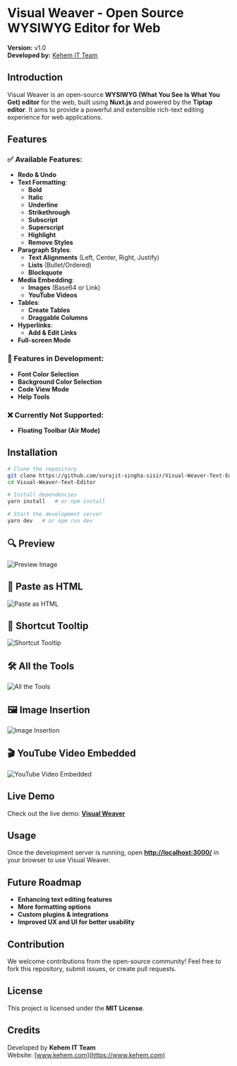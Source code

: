 # Visual Weaver - Open Source WYSIWYG Editor for Web

**Version:** v1.0\
**Developed by:** [Kehem IT Team](https://www.kehem.com)

## Introduction

Visual Weaver is an open-source **WYSIWYG (What You See Is What You Get) editor** for the web, built using **Nuxt.js** and powered by the **Tiptap editor**. It aims to provide a powerful and extensible rich-text editing experience for web applications.

## Features

### ✅ Available Features:

- **Redo & Undo**
- **Text Formatting**:
  - **Bold**
  - **Italic**
  - **Underline**
  - **Strikethrough**
  - **Subscript**
  - **Superscript**
  - **Highlight**
  - **Remove Styles**
- **Paragraph Styles**:
  - **Text Alignments** (Left, Center, Right, Justify)
  - **Lists** (Bullet/Ordered)
  - **Blockquote**
- **Media Embedding**:
  - **Images** (Base64 or Link)
  - **YouTube Videos**
- **Tables**:
  - **Create Tables**
  - **Draggable Columns**
- **Hyperlinks**:
  - **Add & Edit Links**
- **Full-screen Mode**

### 🚧 Features in Development:

- **Font Color Selection**
- **Background Color Selection**
- **Code View Mode**
- **Help Tools**

### ❌ Currently Not Supported:

- **Floating Toolbar (Air Mode)**

## Installation

```sh
# Clone the repository
git clone https://github.com/surajit-singha-sisir/Visual-Weaver-Text-Editor.git
cd Visual-Weaver-Text-Editor

# Install dependencies
yarn install   # or npm install

# Start the development server
yarn dev   # or npm run dev
```

## 🔍 Preview  
![Preview Image](https://github.com/user-attachments/assets/75603624-26a6-462a-9007-fef2bb88226a)  

## 📌 Paste as HTML  
![Paste as HTML](https://github.com/user-attachments/assets/0216560b-698b-4d8c-b3f6-461bf3316ff6)  

## 🎯 Shortcut Tooltip  
![Shortcut Tooltip](https://github.com/user-attachments/assets/d2bd7a90-e843-444c-b3e5-9400527b4ecc)  

## 🛠️ All the Tools  
![All the Tools](https://github.com/user-attachments/assets/ff2c7b62-a222-460e-bc88-ff9883046496)  

## 🖼️ Image Insertion  
![Image Insertion](https://github.com/user-attachments/assets/32d8b8c5-f371-4a6c-ba2f-78e71433b76c)  

## 🎬 YouTube Video Embedded  
![YouTube Video Embedded](https://github.com/user-attachments/assets/42d6f4b1-d7ba-40fc-aa9f-2a10c25e4f49)  

## Live Demo

Check out the live demo: [**Visual Weaver**](https://visual-weaver-text-editor.vercel.app/)

## Usage

Once the development server is running, open [**http://localhost:3000/**](http://localhost:3000/) in your browser to use Visual Weaver.

## Future Roadmap

- **Enhancing text editing features**
- **More formatting options**
- **Custom plugins & integrations**
- **Improved UX and UI for better usability**

## Contribution

We welcome contributions from the open-source community! Feel free to fork this repository, submit issues, or create pull requests.

## License

This project is licensed under the **MIT License**.

## Credits

Developed by **Kehem IT Team**\
Website: [www.kehem.com](https://www.kehem.com)

